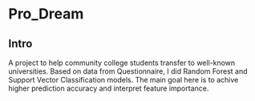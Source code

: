 # Pro_Dream

## Intro
A project to help community college students transfer to well-known universities. Based on data from Questionnaire, I did Random Forest and Support Vector Classification models. The main goal here is to achive higher prediction accuracy and interpret feature importance.



